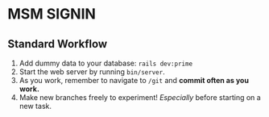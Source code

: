 # MSM SIGNIN

## Standard Workflow

 1. Add dummy data to your database: `rails dev:prime`
 1. Start the web server by running `bin/server`.
 1. As you work, remember to navigate to `/git` and **commit often as you work.**
 1. Make new branches freely to experiment! _Especially_ before starting on a new task.
